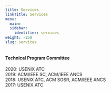```yaml
---
title: Services
linkTitle: Services
menu:
  main:
  sidebar:
    identifier: services
weight: -250
slug: services
---
```

#### Technical Program Committee
2020: USENIX ATC  
2019: ACM/IEEE SC, ACM/IEEE ANCS  
2018: USENIX ATC, ACM SOSR, ACM/IEEE ANCS  
2017: USENIX ATC  

